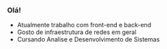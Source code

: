 ### Olá!
- Atualmente trabalho com front-end e back-end
- Gosto de infraestrutura de redes em geral
- Cursando Analise e Desenvolvimento de Sistemas
